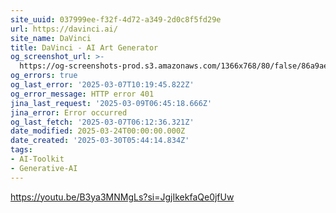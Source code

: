 ```yaml
---
site_uuid: 037999ee-f32f-4d72-a349-2d0c8f5fd29e
url: https://davinci.ai/
site_name: DaVinci
title: DaVinci - AI Art Generator
og_screenshot_url: >-
  https://og-screenshots-prod.s3.amazonaws.com/1366x768/80/false/86a9ae4806f4b318e10fa28e76d7409398590620a0abb2f66881291c7960320b.jpeg
og_errors: true
og_last_error: '2025-03-07T10:19:45.822Z'
og_error_message: HTTP error 401
jina_last_request: '2025-03-09T06:45:18.666Z'
jina_error: Error occurred
og_last_fetch: '2025-03-07T06:12:36.321Z'
date_modified: 2025-03-24T00:00:00.000Z
date_created: '2025-03-30T05:44:14.834Z'
tags:
- AI-Toolkit
- Generative-AI
---
```










https://youtu.be/B3ya3MNMgLs?si=JgjIkekfaQe0jfUw
